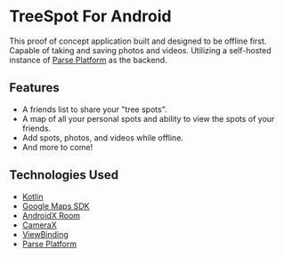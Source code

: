 # TreeSpot For Android
This proof of concept application built and designed to be offline first. Capable of taking and saving photos and videos. Utilizing a self-hosted instance of [Parse Platform](https://parseplatform.org/ "Parse-Platform") as the backend.

## Features
- A friends list to share your "tree spots".
- A map of all your personal spots and ability to view the spots of your friends.
- Add spots, photos, and videos while offline.
- And more to come!

## Technologies Used
- [Kotlin](https://kotlinlang.org "Kotlin")
- [Google Maps SDK](https://developers.google.com/maps/documentation/android-sdk/overview "Google Maps SDK")
- [AndroidX Room](https://developer.android.com/jetpack/androidx/releases/room "AndroidX Room")
- [CameraX](https://developer.android.com/jetpack/androidx/releases/camera "CameraX")
- [ViewBinding](https://developer.android.com/topic/libraries/view-binding "ViewBinding")
- [Parse Platform](https://parseplatform.org/ "Parse-Platform")